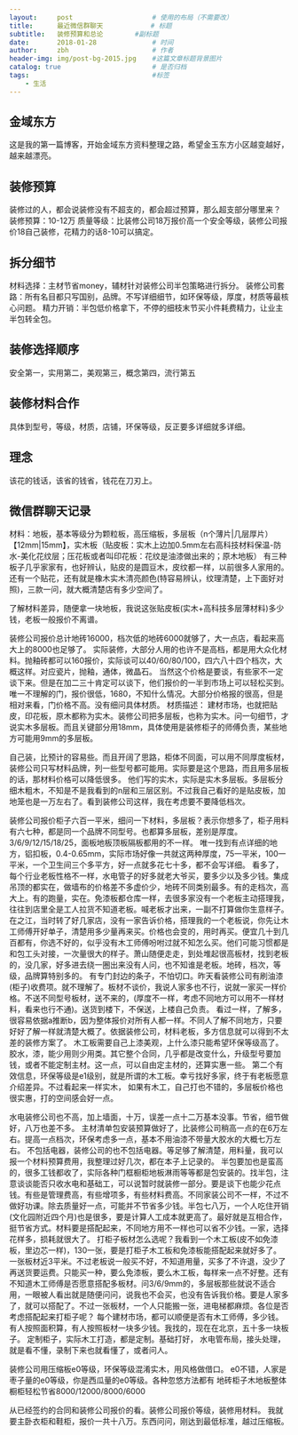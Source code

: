 ```yaml
---
layout:     post                    # 使用的布局（不需要改）
title:      最近微信群聊天            # 标题 
subtitle:   装修预算和总论        #副标题
date:       2018-01-28              # 时间
author:     zbh                     # 作者
header-img: img/post-bg-2015.jpg    #这篇文章标题背景图片
catalog: true                       # 是否归档
tags:                               #标签
    - 生活
---
```


## 金域东方
  这是我的第一篇博客，开始金域东方资料整理之路，希望金玉东方小区越变越好，越来越漂亮。
  
## 装修预算
  装修过的人，都会说装修没有不超支的，都会超过预算，那么超支部分哪里来？
  装修预算：10-12万
  质量等级：比装修公司18万报价高一个安全等级，装修公司报价18自己装修，花精力的话8-10可以搞定。
  
##  拆分细节
  材料选择：主材节省money，辅材针对装修公司半包策略进行拆分。
  装修公司套路：所有名目都只写国别，品牌。不写详细细节，如环保等级，厚度，材质等最核心问题。
  精力开销：半包低价格拿下，不停的细枝末节买小件耗费精力，让业主半包转全包。
  
## 装修选择顺序
  安全第一，实用第二，美观第三，概念第四，流行第五

## 装修材料合作
  具体到型号，等级，材质，店铺，环保等级，反正要多详细就多详细。

## 理念
  该花的钱话，该省的钱省，钱花在刀刃上。

## 微信群聊天记录
材料：地板，基本等级分为颗粒板，高压缩板，多层板（n个薄片|几层厚片）【12mm|15mm】，实木板（贴皮板：实木上边加0.5mm左右高科技材料保温-防水-美化花纹层；压花板或者叫印花板：花纹是油漆做出来的；原木地板）
有三种板子几乎家家有，也好辨认，贴皮的是圆豆木，皮纹都一样，以前很多人家用的。还有一个贴花，还有就是橡木实木清亮颜色(特容易辨认，纹理清楚，上下面好对照)，三款一问，就大概清楚店有多少空间了。

了解材料差异，随便拿一块地板，我说这张贴皮板(实木+高科技多层薄材料)多少钱，老板一般报价不离谱。


装修公司报价总计地砖16000，档次低的地砖6000就够了，大一点店，看起来高大上的8000也足够了。
实际装修，大部分人用的也许不是高档，都是用大众化材料。抛釉砖都可以160报价，实际谈可以40/60/80/100，四六八十四个档次，大概这样。对应瓷片，抛釉，通体，微晶石。
当然这个价格是要谈，有些家不一定谈下来。但是在加二三十肯定可以谈下，他们报价的一半到市场上可以轻松买到。唯一不理解的门，报价很低，1680，不知什么情况。大部分价格报的很高，但是相对来看，门价格不高。没有细问具体材质。
材质描述：
建材市场，也就把贴皮，印花板，原木都称为实木。装修公司把多层板，也称为实木。问一句细节，才说实木多层板。而且关键部分用18mm，具体使用是装修柜子的师傅负责，某些地方可能用9mm的多层板。

自己装，比预计的容易些。而且开阔了思路，柜体不同面，可以用不同厚度板材，装修公司只写材料品牌，列一些型号都可能用。实际要是这个思路，而且用多层板的话，那材料价格可以降低很多。
他们写的实木，实际是实木多层板。多层板分细木粗木，不知是不是我看到的n层和三层区别。不过我自己看好的是贴皮板，加地笼也是一万左右了。看到装修公司这样，我在考虑要不要降低档次。

装修公司报价柜子六百一平米，细问一下材料，多层板？表示你想多了，柜子用料有六七种，都是同一个品牌不同型号。也都算多层板，差别是厚度。3/6/9/12/15/18/25，面板地板顶板隔板都用的不一样。
唯一找到有点详细的地方，铝扣板，0.4-0.65mm，实际市场好像一共就这两种厚度，75一平米，100一平米，一个卫生间三个多平方，好一点就多花七十多，都不会写详细。
看多了，每个行业老板性格不一样，水电管子的好多就老大爷买，要多少以及多少钱。集成吊顶的都实在，做墙布的价格差不多虚价少，地砖不同类别最多。有的走档次，高大上。有的跑量，实在。免漆板都仓库一样，去很多家没有一个老板主动搭理我，往往到店里全是工人拉货不知道老板。喊老板才出来，一副不打算做你生意样子。在之江，当时转了好几家店，没有一家告诉价格，搭理我的一个老板说，你先让木工师傅开好单子，清楚用多少量再来买。价格也会变的，用时再买。便宜几十到几百都有，你选不好的，似乎没有木工师傅吩咐过就不知怎么买。他们可能习惯都是和包工头对接，一次量很大的样子。萧山随便走走，到处堆起很高板材，找到老板的，没几家，好多进去绕一圈出来没有人问，也不知谁是老板。地砖，档次，等级，品牌算特别多的。
有专门封边的条子，不怕切口。昨天看装修公司有刷油漆(柜子)收费项。就不理解了。板材不谈价，我说人家多也不行，说就一家买一样价格。不送不同型号板材，送不来的，(厚度不一样，考虑不同地方可以用不一样材料，看来也行不通)。送货到楼下，不保送，上楼自己负责。
看过一样，了解多，很容易依据a推断b，因为整体报价对所有人都一样。不同人了解不同地方，只要好好了解一样就清楚大概了。依据装修公司，材料老板，多方信息就可以得到不太差的装修方案了。
木工板需要自己上漆美观，上什么漆只能希望环保等级高了。胶水，漆，能少用则少用类。其它整个合同，几乎都是改变什么，升级型号要加钱，或者不能定制主材。这一点，可以自由定主材的，还算实惠一些。
第二个有效信息，环保等级是e1级别，就是所谓的木工板。幸亏找好多家，终于有老板愿意介绍差异。不过看起来一样实木，
如果有木工，自己打也不错的，多层板价格也很实惠，打的空间感会好一点。

水电装修公司也不高，加上墙面，十万，误差一点十二万基本没事。节省，细节做好，八万也差不多。
主材清单包安装预算做好了，比装修公司稍高一点的在6万左右。提高一点档次，环保考虑多一点，基本不用油漆不带量大胶水的大概七万左右。
不包括电器，装修公司的也不包括电器。等足够了解清楚，用料量，我可以报一个材料预算费用，我整理过好几次，都在本子上记录的。
半包要加也是蛮高的，很多工钱都收了，实际各种门框橱柜地板淋雨等等都是包安装的。找半包，注意谈谈能否只收水电和基础工，可以说暂时就装修一部分。要是谈下也能少花点钱。有些是管理费高，有些增项多，有些材料费高。不同家装公司不一样，不过不做好功课。除去质量好一点，可能并不节省多少钱。半包七八万，一个人吃住开销(文化园附近四个月)也是很多，要是计算人工成本就更高了。最好就是互相合作，挺节省方式。材料要是搭配起来，不同地方用不一样也可以省不少钱。一家，选择花样多，损耗就很大了。
打柜子板材怎么选呢？我看到一个木工板(皮不如免漆板，里边芯一样)，130一张，要是打柜子木工板和免漆板能搭配起来就好多了。一张板材近3平米。不过老板说一般买不好，不知道用量，买多了不许退，没少了再送货要运费。只能买一种，要么免漆板，要么木工板，每样来一点不好整。还有不知道木工师傅是否愿意搭配多板材。问3/6/9mm的，多层板那些就说不适合用，一眼被人看出就是随便问问，说我也不会买，也没有告诉我价格。要是人家多了，就可以搭配了。不过一张板材，一个人只能搬一张，进电梯都麻烦。各位是否考虑搭配起来打柜子呢？
每个建材市场，都可以顺便是否有木工师傅，多少钱。有人按照面积算，有人按照板材一块多少钱。我找的，现在在北京，五十多一块板子。
定制柜子，实际木工打造，都是定制。基础打好，
水电管布局，接头处理，就是看不懂，录制下来也就看懂了，或者问人。


装修公司用压缩板e0等级，环保等级混淆实木，用风格做借口。
e0不错，人家是枣子量的e0等级，你是西瓜量的e0等级。各种忽悠方法都有
地砖柜子木地板整体橱柜轻松节省8000/12000/8000/6000

从已经签约的合同和装修公司报价的看。装修公司报价等级，装修用材料。
我就要主卧衣柜和鞋柜，报价一共十八万。东西问问，刚达到最低标准，越过压缩板。  


